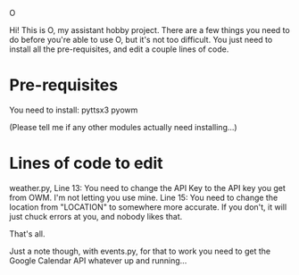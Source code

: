  O

Hi! This is O, my assistant hobby project. There are a few things you need to do before you're able to use O, but it's not too difficult. You just need to install all the pre-requisites, and edit a couple lines of code.

# Pre-requisites

You need to install:
    pyttsx3
    pyowm

(Please tell me if any other modules actually need installing...)

# Lines of code to edit

weather.py, Line 13: You need to change the API Key to the API key you get from OWM. I'm not letting you use mine.
            Line 15: You need to change the location from "LOCATION" to somewhere more accurate. If you don't, it will just chuck errors at you, and nobody likes that.

That's all.

Just a note though, with events.py, for that to work you need to get the Google Calendar API whatever up and running...
